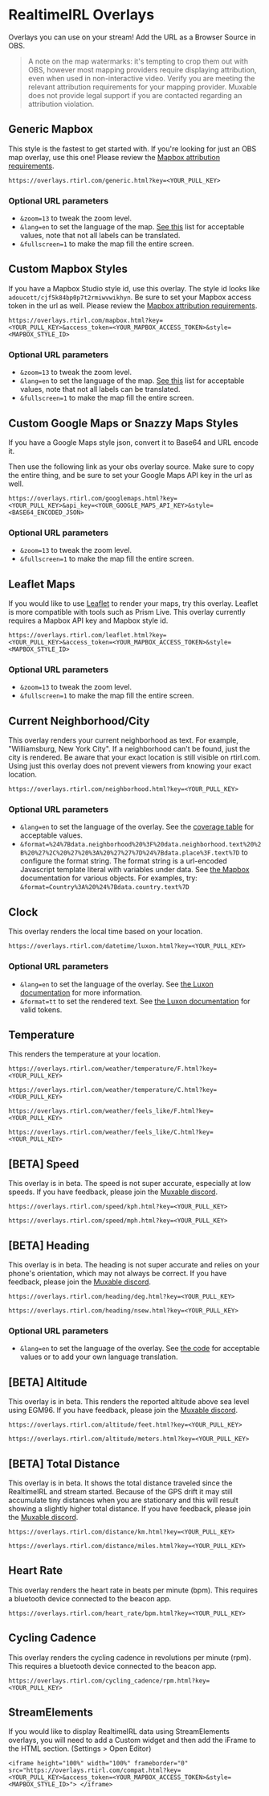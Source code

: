 # RealtimeIRL Overlays

Overlays you can use on your stream! Add the URL as a Browser Source in OBS.

> A note on the map watermarks: it's tempting to crop them out with OBS, however most mapping providers require displaying attribution, even when used in non-interactive video. Verify you are meeting the relevant attribution requirements for your mapping provider. Muxable does not provide legal support if you are contacted regarding an attribution violation.

## Generic Mapbox

This style is the fastest to get started with. If you're looking for just an OBS map overlay, use this one! Please review the [Mapbox attribution requirements](https://docs.mapbox.com/help/getting-started/attribution/#static--print).

`https://overlays.rtirl.com/generic.html?key=<YOUR_PULL_KEY>`

### Optional URL parameters

- `&zoom=13` to tweak the zoom level.
- `&lang=en` to set the language of the map. [See this](https://github.com/mapbox/mapbox-gl-language/blob/master/index.js#L37) list for acceptable values, note that not all labels can be translated.
- `&fullscreen=1` to make the map fill the entire screen.

## Custom Mapbox Styles

If you have a Mapbox Studio style id, use this overlay. The style id looks like `adoucett/cjf5k84bp0p7t2rmiwvwikhyn`. Be sure to set your Mapbox access token in the url as well. Please review the [Mapbox attribution requirements](https://docs.mapbox.com/help/getting-started/attribution/#static--print).

`https://overlays.rtirl.com/mapbox.html?key=<YOUR_PULL_KEY>&access_token=<YOUR_MAPBOX_ACCESS_TOKEN>&style=<MAPBOX_STYLE_ID>`

### Optional URL parameters

- `&zoom=13` to tweak the zoom level.
- `&lang=en` to set the language of the map. [See this](https://github.com/mapbox/mapbox-gl-language/blob/master/index.js#L37) list for acceptable values, note that not all labels can be translated.
- `&fullscreen=1` to make the map fill the entire screen.

## Custom Google Maps or Snazzy Maps Styles

If you have a Google Maps style json, convert it to Base64 and URL encode it.

Then use the following link as your obs overlay source. Make sure to copy the entire thing, and be sure to set your Google Maps API key in the url as well.

`https://overlays.rtirl.com/googlemaps.html?key=<YOUR_PULL_KEY>&api_key=<YOUR_GOOGLE_MAPS_API_KEY>&style=<BASE64_ENCODED_JSON>`

### Optional URL parameters

- `&zoom=13` to tweak the zoom level.
- `&fullscreen=1` to make the map fill the entire screen.

## Leaflet Maps

If you would like to use [Leaflet](https://leafletjs.com/) to render your maps, try this overlay. Leaflet is more compatible with tools such as Prism Live. This overlay currently requires a Mapbox API key and Mapbox style id.

`https://overlays.rtirl.com/leaflet.html?key=<YOUR_PULL_KEY>&access_token=<YOUR_MAPBOX_ACCESS_TOKEN>&style=<MAPBOX_STYLE_ID>`

### Optional URL parameters

- `&zoom=13` to tweak the zoom level.
- `&fullscreen=1` to make the map fill the entire screen.

## Current Neighborhood/City

This overlay renders your current neighborhood as text. For example, "Williamsburg, New York City". If a neighborhood can't be found, just the city is rendered. Be aware that your exact location is still visible on rtirl.com. Using just this overlay does not prevent viewers from knowing your exact location.

`https://overlays.rtirl.com/neighborhood.html?key=<YOUR_PULL_KEY>`

### Optional URL parameters

- `&lang=en` to set the language of the overlay. See the [coverage table](https://docs.mapbox.com/api/search/geocoding/#language-coverage) for acceptable values.
- `&format=%24%7Bdata.neighborhood%20%3F%20data.neighborhood.text%20%2B%20%27%2C%20%27%20%3A%20%27%27%7D%24%7Bdata.place%3F.text%7D` to configure the format string. The format string is a url-encoded Javascript template literal with variables under data. See [the Mapbox](https://docs.mapbox.com/api/search/geocoding/#data-types) documentation for various objects. For examples, try: `&format=Country%3A%20%24%7Bdata.country.text%7D`

## Clock

This overlay renders the local time based on your location.

`https://overlays.rtirl.com/datetime/luxon.html?key=<YOUR_PULL_KEY>`

### Optional URL parameters

- `&lang=en` to set the language of the overlay. See [the Luxon documentation](https://moment.github.io/luxon/#/intl) for more information.
- `&format=tt` to set the rendered text. See [the Luxon documentation](https://moment.github.io/luxon/#/formatting?id=table-of-tokens) for valid tokens.

## Temperature

This renders the temperature at your location.

`https://overlays.rtirl.com/weather/temperature/F.html?key=<YOUR_PULL_KEY>`

`https://overlays.rtirl.com/weather/temperature/C.html?key=<YOUR_PULL_KEY>`

`https://overlays.rtirl.com/weather/feels_like/F.html?key=<YOUR_PULL_KEY>`

`https://overlays.rtirl.com/weather/feels_like/C.html?key=<YOUR_PULL_KEY>`

## [BETA] Speed

This overlay is in beta. The speed is not super accurate, especially at low speeds. If you have feedback, please join the [Muxable discord](https://discord.gg/UKHJMQs74u).

`https://overlays.rtirl.com/speed/kph.html?key=<YOUR_PULL_KEY>` 

`https://overlays.rtirl.com/speed/mph.html?key=<YOUR_PULL_KEY>`

## [BETA] Heading

This overlay is in beta. The heading is not super accurate and relies on your phone's orientation, which may not always be correct. If you have feedback, please join the [Muxable discord](https://discord.gg/UKHJMQs74u).

`https://overlays.rtirl.com/heading/deg.html?key=<YOUR_PULL_KEY>` 

`https://overlays.rtirl.com/heading/nsew.html?key=<YOUR_PULL_KEY>`

### Optional URL parameters

- `&lang=en` to set the language of the overlay. See [the code](https://github.com/muxfd/rtirl-obs/blob/main/public/heading/nsew.html#L7) for acceptable values or to add your own language translation.

## [BETA] Altitude

This overlay is in beta. This renders the reported altitude above sea level using EGM96. If you have feedback, please join the [Muxable discord](https://discord.gg/UKHJMQs74u).

`https://overlays.rtirl.com/altitude/feet.html?key=<YOUR_PULL_KEY>` 

`https://overlays.rtirl.com/altitude/meters.html?key=<YOUR_PULL_KEY>`

## [BETA] Total Distance

This overlay is in beta. It shows the total distance traveled since the RealtimeIRL and stream started. Because of the GPS drift it may still accumulate tiny distances when you are stationary and this will result showing a slightly higher total distance. If you have feedback, please join the [Muxable discord](https://discord.gg/UKHJMQs74u).

`https://overlays.rtirl.com/distance/km.html?key=<YOUR_PULL_KEY>` 

`https://overlays.rtirl.com/distance/miles.html?key=<YOUR_PULL_KEY>`

## Heart Rate

This overlay renders the heart rate in beats per minute (bpm). This requires a bluetooth
device connected to the beacon app.

`https://overlays.rtirl.com/heart_rate/bpm.html?key=<YOUR_PULL_KEY>`

## Cycling Cadence

This overlay renders the cycling cadence in revolutions per minute (rpm). This requires 
a bluetooth device connected to the beacon app.

`https://overlays.rtirl.com/cycling_cadence/rpm.html?key=<YOUR_PULL_KEY>`

## StreamElements

If you would like to display RealtimeIRL data using StreamElements overlays, you will need to add a Custom widget and then add the iFrame to the HTML section. (Settings > Open Editor)

`<iframe height="100%" width="100%" frameborder="0" src="https://overlays.rtirl.com/compat.html?key=<YOUR_PULL_KEY>&access_token=<YOUR_MAPBOX_ACCESS_TOKEN>&style=<MAPBOX_STYLE_ID>"> </iframe>`

